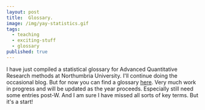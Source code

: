 ```yaml
---
layout: post
title:  Glossary.
image: /img/yay-statistics.gif
tags:
  - teaching
  - exciting-stuff
  - glossary
published: true
---
```


I have just compiled  a statistical glossary for Advanced Quantitative Research methods at Northumbria University. I'll continue doing the occasional blog. But for now you can find a glossary  [here](https://tvpollet.github.io/PY_0782/glossary_stats.html). Very much work in progress and will be updated as the year proceeds. Especially still need some entries post-W. And I am sure I have missed all sorts of key terms. But it's a start!

